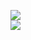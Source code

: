[![](https://img.shields.io/badge/Made%20With-Github%20Spray-lightgrey.svg?style=for-the-badge&logo=github)](https://github.com/Annihil/github-spray#6057)  
[![](https://i.imgur.com/2DrTn0Z.gif)](https://github.com/Annihil/github-spray)